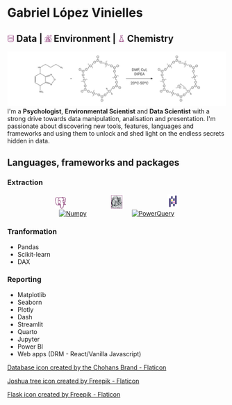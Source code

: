 # Gabriel López Vinielles
## <img style="width:1rem;" alt="Database" src= "database.png" /> Data | <img style="width:1rem" alt="Leaves" src="nature.png" /> Environment | <img style="width:1rem" alt="Flask" src="flask.png" /> Chemistry
![Banner](banner.jpeg)
I'm a **Psychologist**, **Environmental Scientist** and **Data Scientist** with a strong drive towards data manipulation, analisation and presentation. I'm passionate about discovering new tools, features, languages and frameworks and using them to unlock and shed light on the endless secrets hidden in data.
## Languages, frameworks and packages
### Extraction
<p align="center">
  <a href="https://www.postgresql.org/"><img style="width:5%" alt="PostgreSQL" src="postgresql.png" hspace="50"></a>
  <a href="https://beautiful-soup-4.readthedocs.io/en/latest/"><img style="width:5%" alt="BeautifulSoup" src="beautifulsoup.jpg" hspace="50"></a>
  <a href="https://pandas.pydata.org/"><img style="width:5%" alt="Pandas" src="pandas.svg" hspace="50"></a>
  <a href="https://numpy.org/"><img style="width:5%" alt="Numpy" src="https://github.com/glopezv95/glopezv95/assets/114870401/03634eaf-6916-4823-8eba-c559ba1a1d58" hspace="50"></a>
  <a href="https://learn.microsoft.com/es-es/power-query/power-query-what-is-power-query"><img style="width:5%" alt="PowerQuery" src="https://github.com/microsoft/PowerBI-Icons/blob/main/SVG/Power-Query-Colored.svg" hspace="50"></a>
</p>

### Tranformation
- Pandas
- Scikit-learn
- DAX
### Reporting
- Matplotlib
- Seaborn
- Plotly
- Dash
- Streamlit
- Quarto
- Jupyter
- Power BI
- Web apps (DRM - React/Vanilla Javascript)

<a href="https://www.flaticon.com/authors/the-chohans-brand" title="The Chohans Brand"> Database icon created by the Chohans Brand - Flaticon</a>

<a href="https://www.flaticon.com/free-icons/joshua-tree" title="joshua tree icons">Joshua tree icon created by Freepik - Flaticon</a>

<a href="https://www.freepik.com" title="Freepik"> Flask icon created by Freepik - Flaticon</a>
